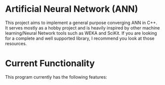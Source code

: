 # Artificial Neural Network (ANN)
This project aims to implement a general purpose converging ANN in C++. It serves mostly as a hobby project and is heavily inspired by other machine learning/Neural Network tools such as WEKA and SciKit. If you are looking for a complete and well supported library, I recommend you look at those resources.
# Current Functionality
This program currently has the following features:
  
